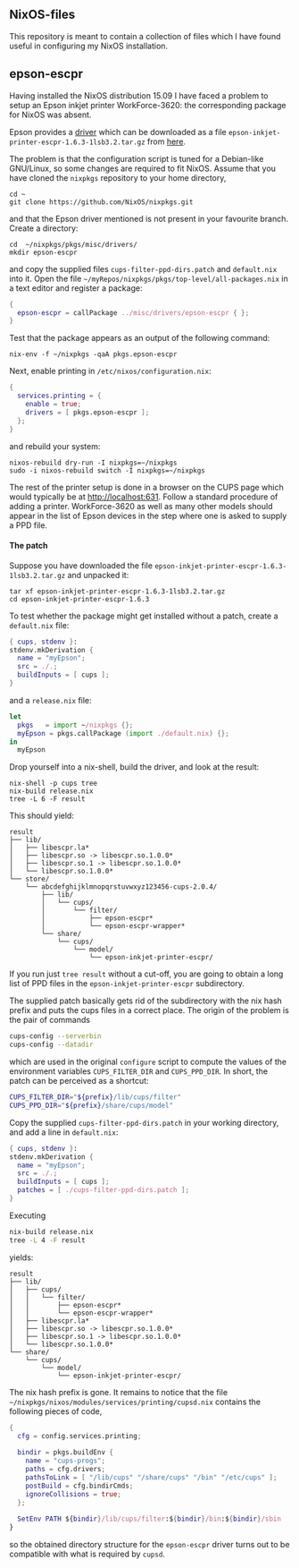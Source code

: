 ## NixOS-files

This repository is meant to contain a collection of files which I have found useful in configuring my NixOS installation.

## epson-escpr

Having installed the NixOS distribution 15.09 I have faced a problem to setup an Epson inkjet printer WorkForce-3620: the corresponding package for NixOS was absent. 

Epson provides a [driver](http://www.openprinting.org/driver/epson-escpr/) which can be downloaded as a file `epson-inkjet-printer-escpr-1.6.3-1lsb3.2.tar.gz` from [here](https://download3.ebz.epson.net/dsc/f/03/00/04/33/53/0177a44361d3dfeacf7f15ff4a347cef373688da/epson-inkjet-printer-escpr-1.6.3-1lsb3.2.tar.gz).

The problem is that the configuration script is tuned for a Debian-like GNU/Linux, so some changes are required to fit NixOS. Assume that you have cloned the `nixpkgs` repository to your home directory,
```
cd ~
git clone https://github.com/NixOS/nixpkgs.git
```
and that the Epson driver mentioned is not present in your favourite branch. Create a directory:
```
cd  ~/nixpkgs/pkgs/misc/drivers/
mkdir epson-escpr
```
and copy the supplied files `cups-filter-ppd-dirs.patch` and `default.nix` into it. Open the file `~/myRepos/nixpkgs/pkgs/top-level/all-packages.nix` in a text editor and register a package:
```nix
{ 
  epson-escpr = callPackage ../misc/drivers/epson-escpr { };
}
```
Test that the package appears as an output of the following command:
```
nix-env -f ~/nixpkgs -qaA pkgs.epson-escpr
```
Next, enable printing in `/etc/nixos/configuration.nix`:
```nix
{
  services.printing = {
    enable = true;
    drivers = [ pkgs.epson-escpr ];
  };
}
```
and rebuild your system: 
```
nixos-rebuild dry-run -I nixpkgs=~/nixpkgs
sudo -i nixos-rebuild switch -I nixpkgs=~/nixpkgs
```
The rest of the printer setup is done in a browser on the CUPS page which would typically be at [http://localhost:631](http://localhost:631). Follow a standard procedure of adding a printer. WorkForce-3620 as well as many other models should appear in the list of Epson devices in the step where one is asked to supply a PPD file. 

#### The patch

Suppose you have downloaded the file `epson-inkjet-printer-escpr-1.6.3-1lsb3.2.tar.gz` and unpacked it:
```
tar xf epson-inkjet-printer-escpr-1.6.3-1lsb3.2.tar.gz
cd epson-inkjet-printer-escpr-1.6.3
```
To test whether the package might get installed without a patch, create a `default.nix` file:
```nix
{ cups, stdenv }:
stdenv.mkDerivation {
  name = "myEpson";
  src = ./.; 
  buildInputs = [ cups ]; 
}
```
and a `release.nix` file:
```nix
let
  pkgs   = import ~/nixpkgs {};
  myEpson = pkgs.callPackage (import ./default.nix) {};
in
  myEpson
```
Drop yourself into a nix-shell, build the driver, and look at the result: 
```
nix-shell -p cups tree
nix-build release.nix
tree -L 6 -F result
```
This should yield:
```
result
├── lib/
│   ├── libescpr.la*
│   ├── libescpr.so -> libescpr.so.1.0.0*
│   ├── libescpr.so.1 -> libescpr.so.1.0.0*
│   └── libescpr.so.1.0.0*
└── store/
    └── abcdefghijklmnopqrstuvwxyz123456-cups-2.0.4/
        ├── lib/
        │   └── cups/
        │       └── filter/
        │           ├── epson-escpr*
        │           └── epson-escpr-wrapper*
        └── share/
            └── cups/
                └── model/
                    └── epson-inkjet-printer-escpr/
```	
If you run just `tree result` without a cut-off, you are going to obtain a long list of PPD files in the `epson-inkjet-printer-escpr` subdirectory.

The supplied patch basically gets rid of the subdirectory with the nix hash prefix and puts the cups files in a correct place. The origin of the problem is the pair of commands 
```bash
cups-config --serverbin
cups-config --datadir
```
which are used in the original `configure` script to compute the values of the environment variables `CUPS_FILTER_DIR` and `CUPS_PPD_DIR`. In short, the patch can be perceived as a shortcut: 
```bash
CUPS_FILTER_DIR="${prefix}/lib/cups/filter"
CUPS_PPD_DIR="${prefix}/share/cups/model"
```
Copy the supplied `cups-filter-ppd-dirs.patch` in your working directory, and add a line in `default.nix`:
```nix
{ cups, stdenv }:
stdenv.mkDerivation {
  name = "myEpson";
  src = ./.; 
  buildInputs = [ cups ];
  patches = [ ./cups-filter-ppd-dirs.patch ]; 
}
```
Executing
```bash
nix-build release.nix
tree -L 4 -F result
```
yields: 
```
result
├── lib/
│   ├── cups/
│   │   └── filter/
│   │       ├── epson-escpr*
│   │       └── epson-escpr-wrapper*
│   ├── libescpr.la*
│   ├── libescpr.so -> libescpr.so.1.0.0*
│   ├── libescpr.so.1 -> libescpr.so.1.0.0*
│   └── libescpr.so.1.0.0*
└── share/
    └── cups/
        └── model/
            └── epson-inkjet-printer-escpr/
```
The nix hash prefix is gone. It remains to notice that the file `~/nixpkgs/nixos/modules/services/printing/cupsd.nix` contains the following pieces of code, 
```nix
{
  cfg = config.services.printing;
  
  bindir = pkgs.buildEnv {
    name = "cups-progs";
    paths = cfg.drivers;
    pathsToLink = [ "/lib/cups" "/share/cups" "/bin" "/etc/cups" ];
    postBuild = cfg.bindirCmds;
    ignoreCollisions = true;
  };
  
  SetEnv PATH ${bindir}/lib/cups/filter:${bindir}/bin:${bindir}/sbin
}
```
so the obtained directory structure for the `epson-escpr` driver turns out to be compatible with what is required by `cupsd`. 